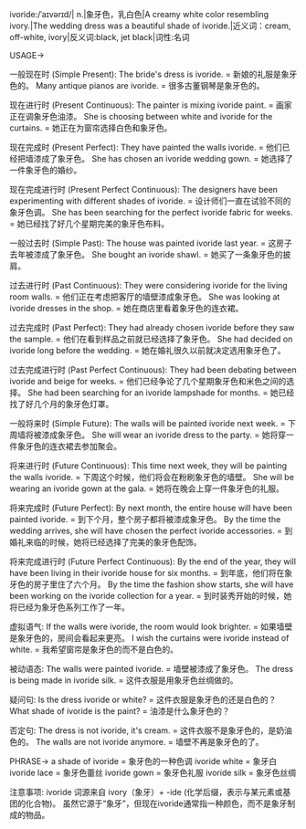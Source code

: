 ivoride:/ˈaɪvərɪd/| n.|象牙色，乳白色|A creamy white color resembling ivory.|The wedding dress was a beautiful shade of ivoride.|近义词：cream, off-white, ivory|反义词:black, jet black|词性:名词

USAGE->

一般现在时 (Simple Present):
The bride's dress is ivoride. = 新娘的礼服是象牙色的。
Many antique pianos are ivoride. = 很多古董钢琴是象牙色的。

现在进行时 (Present Continuous):
The painter is mixing ivoride paint. = 画家正在调象牙色油漆。
She is choosing between white and ivoride for the curtains. = 她正在为窗帘选择白色和象牙色。

现在完成时 (Present Perfect):
They have painted the walls ivoride. = 他们已经把墙漆成了象牙色。
She has chosen an ivoride wedding gown. = 她选择了一件象牙色的婚纱。


现在完成进行时 (Present Perfect Continuous):
The designers have been experimenting with different shades of ivoride. = 设计师们一直在试验不同的象牙色调。
She has been searching for the perfect ivoride fabric for weeks. = 她已经找了好几个星期完美的象牙色布料。

一般过去时 (Simple Past):
The house was painted ivoride last year. = 这房子去年被漆成了象牙色。
She bought an ivoride shawl. = 她买了一条象牙色的披肩。


过去进行时 (Past Continuous):
They were considering ivoride for the living room walls. = 他们正在考虑把客厅的墙壁漆成象牙色。
She was looking at ivoride dresses in the shop. = 她在商店里看着象牙色的连衣裙。

过去完成时 (Past Perfect):
They had already chosen ivoride before they saw the sample. = 他们在看到样品之前就已经选择了象牙色。
She had decided on ivoride long before the wedding. = 她在婚礼很久以前就决定选用象牙色了。

过去完成进行时 (Past Perfect Continuous):
They had been debating between ivoride and beige for weeks. = 他们已经争论了几个星期象牙色和米色之间的选择。
She had been searching for an ivoride lampshade for months. = 她已经找了好几个月的象牙色灯罩。


一般将来时 (Simple Future):
The walls will be painted ivoride next week. = 下周墙将被漆成象牙色。
She will wear an ivoride dress to the party. = 她将穿一件象牙色的连衣裙去参加聚会。


将来进行时 (Future Continuous):
This time next week, they will be painting the walls ivoride. = 下周这个时候，他们将会在粉刷象牙色的墙壁。
She will be wearing an ivoride gown at the gala. = 她将在晚会上穿一件象牙色的礼服。

将来完成时 (Future Perfect):
By next month, the entire house will have been painted ivoride. = 到下个月，整个房子都将被漆成象牙色。
By the time the wedding arrives, she will have chosen the perfect ivoride accessories. = 到婚礼来临的时候，她将已经选择了完美的象牙色配饰。


将来完成进行时 (Future Perfect Continuous):
By the end of the year, they will have been living in their ivoride house for six months. = 到年底，他们将在象牙色的房子里住了六个月。
By the time the fashion show starts, she will have been working on the ivoride collection for a year.  = 到时装秀开始的时候，她将已经为象牙色系列工作了一年。


虚拟语气:
If the walls were ivoride, the room would look brighter. = 如果墙壁是象牙色的，房间会看起来更亮。
I wish the curtains were ivoride instead of white. = 我希望窗帘是象牙色的而不是白色的。

被动语态:
The walls were painted ivoride. = 墙壁被漆成了象牙色。
The dress is being made in ivoride silk. = 这件衣服是用象牙色丝绸做的。

疑问句:
Is the dress ivoride or white? = 这件衣服是象牙色的还是白色的？
What shade of ivoride is the paint? = 油漆是什么象牙色的？

否定句:
The dress is not ivoride, it's cream. = 这件衣服不是象牙色的，是奶油色的。
The walls are not ivoride anymore. = 墙壁不再是象牙色的了。

PHRASE->
a shade of ivoride = 象牙色的一种色调
ivoride white = 象牙白
ivoride lace = 象牙色蕾丝
ivoride gown = 象牙色礼服
ivoride silk = 象牙色丝绸

注意事项:
ivoride 词源来自 ivory（象牙）+ -ide (化学后缀，表示与某元素或基团的化合物)。 虽然它源于“象牙”，但现在ivoride通常指一种颜色，而不是象牙制成的物品。
